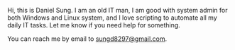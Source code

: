 Hi, this is Daniel Sung.  I am an old IT man, I am good with system admin for both Windows and Linux system, and I love scripting to automate all my daily IT tasks.  Let me know if you need help for something.

You can reach me by email to sungd8297@gmail.com.

